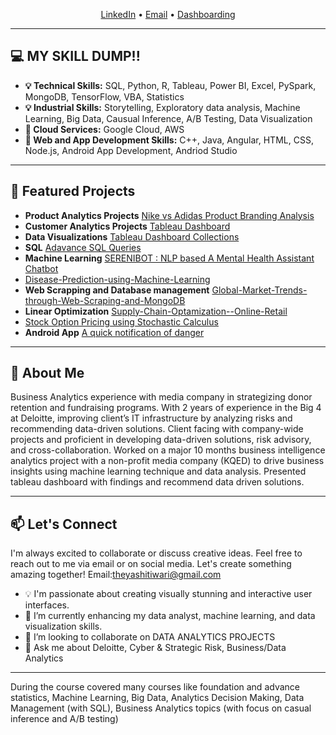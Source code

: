 <p align="center">
  <a href="https://www.linkedin.com/in/yashi-tiwari-a991b6145/">LinkedIn</a> •
  <a href="theyashitiwari@gmail.com">Email</a> •
  <a href="https://public.tableau.com/app/profile/yashi.tiwari">Dashboarding</a>
</p>

---

## 💻 MY SKILL DUMP!!
- **💡 Technical Skills:** SQL, Python, R, Tableau, Power BI, Excel, PySpark, MongoDB, TensorFlow, VBA, Statistics 
- **💡 Industrial Skills:** Storytelling, Exploratory data analysis, Machine Learning, Big Data, Causual Inference, A/B Testing, Data Visualization
- **💬 Cloud Services:** Google Cloud, AWS
- **🌱 Web and App Development Skills:** C++, Java, Angular, HTML, CSS, Node.js, Android App Development, Andriod Studio
---
## 🌟 Featured Projects

- **Product Analytics Projects**  [Nike vs Adidas Product Branding Analysis](https://github.com/theyashi/Nike-vs-Adidas-Product-Analysis)
- **Customer Analytics Projects** [Tableau Dashboard](https://github.com/theyashi/Customer-Analysis-using-Tableau)
- **Data Visualizations** [Tableau Dashboard Collections](https://github.com/theyashi/Tableau-Dashboard-Collection)
- **SQL** [Adavance SQL Queries](https://github.com/theyashi/SQL-Queries-)
- **Machine Learning** [SERENIBOT : NLP based A Mental Health Assistant Chatbot](https://github.com/theyashi/SERENIBOT-NLP-based-A-Mental-Health-Assistant-Chatbot)
- [Disease-Prediction-using-Machine-Learning](https://github.com/theyashi/Disease-Prediction-using-Machine-Learning)
- **Web Scrapping and Database management** [Global-Market-Trends-through-Web-Scraping-and-MongoDB ](https://github.com/theyashi/Global-Market-Trends-through-Web-Scraping-and-MongoDB)
- **Linear Optimization** [Supply-Chain-Optamization--Online-Retail](https://github.com/theyashi/Supply-Chain-Optimization---Online-Retail-)
- [Stock Option Pricing using Stochastic Calculus](https://github.com/theyashi/Stock-option-pricing-using-Stochastic-Calculus)
- **Android App** [A quick notification of danger](https://github.com/theyashi/quickstart-android)


---
## 🚀 About Me

Business Analytics experience with media company in strategizing donor retention and fundraising programs. With 2 years of experience in the Big 4 at Deloitte, improving client’s IT infrastructure by analyzing risks and recommending data-driven solutions. Client facing with company-wide projects and proficient in developing data-driven solutions, risk advisory, and cross-collaboration. 
Worked on a major 10 months business intelligence analytics project with a non-profit media company (KQED) to drive business insights using machine learning technique and data analysis. Presented tableau dashboard with findings and recommend data driven solutions. 

---

## 📫 Let's Connect

I'm always excited to collaborate or discuss creative ideas. Feel free to reach out to me via email or on social media. Let's create something amazing together!
Email:theyashitiwari@gmail.com
- 💡 I'm passionate about creating visually stunning and interactive user interfaces.
- 🌱 I’m currently enhancing my data analyst, machine learning, and data visualization skills.
- 👯 I’m looking to collaborate on DATA ANALYTICS PROJECTS
- 💬 Ask me about Deloitte, Cyber & Strategic Risk, Business/Data Analytics
---

During the course covered many courses like foundation and advance statistics, Machine Learning, Big Data, Analytics Decision Making, Data Management (with SQL), Business Analytics topics (with focus on casual inference and A/B testing)

